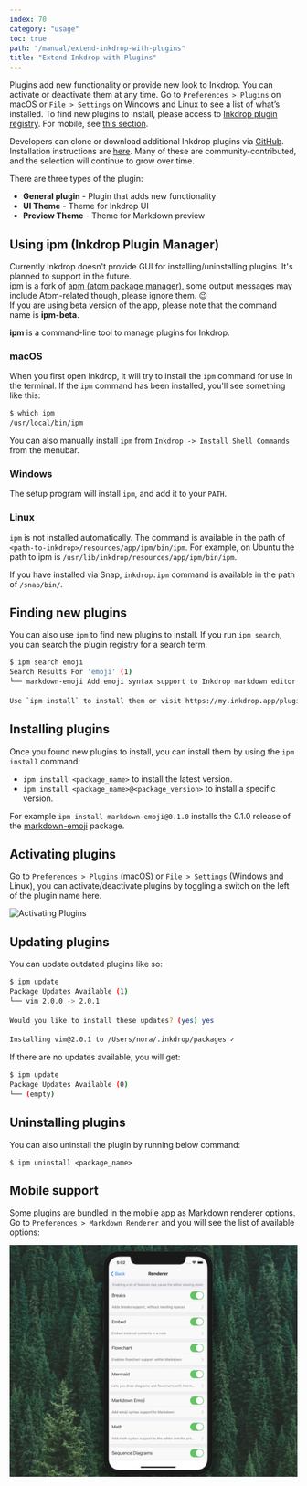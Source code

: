 ```yaml
---
index: 70
category: "usage"
toc: true
path: "/manual/extend-inkdrop-with-plugins"
title: "Extend Inkdrop with Plugins"
---
```


Plugins add new functionality or provide new look to Inkdrop. You can activate or deactivate them at any time.
Go to `Preferences > Plugins` on macOS or `File > Settings` on Windows and Linux to see a list of what’s installed.
To find new plugins to install, please access to [Inkdrop plugin registry](https://my.inkdrop.app/plugins).
For mobile, see [this section](#mobile-support).

Developers can clone or download additional Inkdrop plugins via [GitHub](https://github.com/inkdropapp/). Installation instructions are [here](#installing-plugins). Many of these are community-contributed, and the selection will continue to grow over time.

There are three types of the plugin:

- **General plugin** - Plugin that adds new functionality
- **UI Theme** - Theme for Inkdrop UI
- **Preview Theme** - Theme for Markdown preview

## Using ipm (Inkdrop Plugin Manager)

<div class="ui info message">
  Currently Inkdrop doesn't provide GUI for installing/uninstalling plugins. It's planned to support in the future.
</div>

<div class="ui message">
  ipm is a fork of <a href="https://github.com/atom/apm">apm (atom package manager)</a>, some output messages may include Atom-related though, please ignore them. 😉
</div>

<div class="ui warning message">
  If you are using beta version of the app, please note that the command name is <b>ipm-beta</b>.
</div>

**ipm** is a command-line tool to manage plugins for Inkdrop.

### macOS

When you first open Inkdrop, it will try to install the `ipm` command for use in the terminal.
If the `ipm` command has been installed, you'll see something like this:

```bash
$ which ipm
/usr/local/bin/ipm
```

You can also manually install `ipm` from `Inkdrop -> Install Shell Commands` from the menubar.

### Windows

The setup program will install `ipm`, and add it to your `PATH`.

### Linux

`ipm` is not installed automatically.
The command is available in the path of `<path-to-inkdrop>/resources/app/ipm/bin/ipm`.
For example, on Ubuntu the path to ipm is `/usr/lib/inkdrop/resources/app/ipm/bin/ipm`.

If you have installed via Snap, `inkdrop.ipm` command is available in the path of `/snap/bin/`.

## Finding new plugins

You can also use `ipm` to find new plugins to install. If you run `ipm search`, you can search the plugin registry for a search term.

```bash
$ ipm search emoji
Search Results For 'emoji' (1)
└── markdown-emoji Add emoji syntax support to Inkdrop markdown editor (0 downloads, 0 stars)

Use `ipm install` to install them or visit https://my.inkdrop.app/plugins to read more about them.
```

## Installing plugins

Once you found new plugins to install, you can install them by using the `ipm install` command:

- `ipm install <package_name>` to install the latest version.
- `ipm install <package_name>@<package_version>` to install a specific version.

For example `ipm install markdown-emoji@0.1.0` installs the 0.1.0 release of the [markdown-emoji](https://my.inkdrop.app/plugins/markdown-emoji) package.

## Activating plugins

Go to `Preferences > Plugins` (macOS) or `File > Settings` (Windows and Linux), you can activate/deactivate plugins by toggling a switch on the left of the plugin name here.

![Activating Plugins](./extend-inkdrop-with-plugins_toggle.png)

## Updating plugins

You can update outdated plugins like so:

```sh
$ ipm update
Package Updates Available (1)
└── vim 2.0.0 -> 2.0.1

Would you like to install these updates? (yes) yes

Installing vim@2.0.1 to /Users/nora/.inkdrop/packages ✓
```

If there are no updates available, you will get:

```sh
$ ipm update
Package Updates Available (0)
└── (empty)
```

## Uninstalling plugins

You can also uninstall the plugin by running below command:

```
$ ipm uninstall <package_name>
```

## Mobile support

Some plugins are bundled in the mobile app as Markdown renderer options.
Go to `Preferences > Markdown Renderer` and you will see the list of available options:

![Advanced markdown renderer options](./extend-inkdrop-with-plugins_mobile.png)
